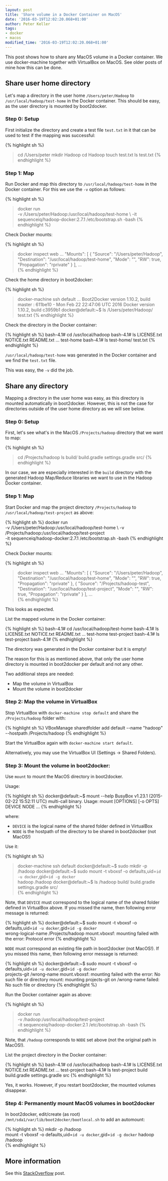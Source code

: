 ```yaml
---
layout: post
title: 'Share volume in a Docker Container on MacOS'
date: '2016-03-19T12:02:20.068+01:00'
author: Peter Keller
tags:
- docker
- macos
modified_time: '2016-03-19T12:02:20.068+01:00'
---
```


This post shows how to share any MacOS volume in a Docker container. We use
docker-machine together with VirtualBox on MacOS. See older posts of mine
how this can be done.

## Share user home directory

Let's map a directory in the user home `/Users/peter/Hadoop`  to `/usr/local/hadoop/test-home`
in the Docker container. This should be easy, as the user directory is mounted
by boot2docker.

### Step 0: Setup

First initialize the directory and create a test file `test.txt` in it that can be
used to test if the mapping was successful:

{% highlight sh %}
> cd /Users/peter
> mkdir Hadoop
> cd Hadoop
> touch test.txt
> ls
test.txt
{% endhighlight %}

### Step 1: Map

Run Docker and map this directory to `/usr/local/hadoop/test-home` in the 
Docker container. For this we use the `-v` option as follows:

{% highlight sh %}
> docker run \
  -v /Users/peter/Hadoop:/usr/local/hadoop/test-home \ 
  -it sequenceiq/hadoop-docker:2.7.1 /etc/bootstrap.sh -bash
{% endhighlight %}    

Check Docker mounts:

{% highlight sh %}
> docker inspect web
...
    "Mounts": [
        {
            "Source": "/Users/peter/Hadoop",
            "Destination": "/usr/local/hadoop/test-home",
            "Mode": "",
            "RW": true,
            "Propagation": "rprivate"
        }
        ],
...       
{% endhighlight %}   

Check the home directory in boot2docker:

{% highlight sh %}
> docker-machine ssh default
...
Boot2Docker version 1.10.2, build master : 611be10 - Mon Feb 22 22:47:06 UTC 2016
Docker version 1.10.2, build c3959b1
docker@default:~$ ls /Users/peter/Hadoop/
test.txt
{% endhighlight %}

Check the directory in the Docker container:

{% highlight sh %}
bash-4.1# cd /usr/local/hadoop
bash-4.1# ls
LICENSE.txt  NOTICE.txt  README.txt ... test-home
bash-4.1# ls test-home/
test.txt
{% endhighlight %}    

`/usr/local/hadoop/test-home` was generated in the Docker container and we 
find the `test.txt` file. 

This was easy, the `-v` did the job.


## Share any directory

Mapping a directory in the user home was easy, as this directory is mounted
automatically in boot2docker. However, this is not the case for directories
outside of the user home directory as we will see below.

### Step 0: Setup

First, let's see what's in the MacOS `/Projects/hadoop` directory that we want to map:

{% highlight sh %}
> cd /Projects/hadoop
> ls
build/  build.gradle  settings.gradle  src/
{% endhighlight %}  

In our case, we are especially interested in the `build` directory with the 
generated Hadoop Map/Reduce libraries we want to use in the Hadoop Docker 
container. 

### Step 1: Map

Start Docker and map the project directory `/Projects/hadoop` to 
`/usr/local/hadoop/test-project` as above:

{% highlight sh %}
docker run \
  -v /Users/peter/Hadoop:/usr/local/hadoop/test-home \ 
  -v /Projects/hadoop:/usr/local/hadoop/test-project  \
  -it sequenceiq/hadoop-docker:2.7.1 /etc/bootstrap.sh -bash
{% endhighlight %}    

Check Docker mounts:

{% highlight sh %}
> docker inspect web
...
    "Mounts": [
        {
            "Source": "/Users/peter/Hadoop",
            "Destination": "/usr/local/hadoop/test-home",
            "Mode": "",
            "RW": true,
            "Propagation": "rprivate"
        },
        {
            "Source": "/Projects/hadoop-test",
            "Destination": "/usr/local/hadoop/test-project",
            "Mode": "",
            "RW": true,
            "Propagation": "rprivate"
        }
        ],
...     
{% endhighlight %}    

This looks as expected. 

List the mapped volume in the Docker container:

{% highlight sh %}
bash-4.1# cd /usr/local/hadoop/test-home
bash-4.1# ls
LICENSE.txt  NOTICE.txt  README.txt ... 	test-home  test-project
bash-4.1# ls test-project
bash-4.1# 
{% endhighlight %}    

The directory was generated in the Docker container but it is empty! 

The reason for this is as mentioned above, that only the user home directory
is mounted in boot2docker per default and not any other. 

Two additional steps are needed:

- Map the volume in VirtualBox
- Mount the volume in boot2docker

### Step 2: Map the volume in VirtualBox

Stop VirtualBox with `docker-machine stop default` and share the 
`/Projects/hadoop` folder with:

{% highlight sh %}
VBoxManage sharedfolder add default --name "hadoop" --hostpath /Projects/hadoop 
{% endhighlight %}

Start the VirtualBox again with `docker-machine start default`.

Alternatively, you may use the VirtualBox UI (Settings -> Shared Folders).

### Step 3: Mount the volume in boot2docker:

Use `mount` to mount the MacOS directory in boot2docker. 

Usage:

{% highlight sh %}
docker@default:~$ mount --help
BusyBox v1.23.1 (2015-02-22 15:52:11 UTC) multi-call binary.
Usage: mount [OPTIONS] [-o OPTS] DEVICE NODE
...
{% endhighlight %}

where:

- `DEVICE` is the logical name of the shared folder defined in VirtualBox
- `NODE` is the hostpath of the directory to be shared in boot2docker (not MacOS!)

Use it:

{% highlight sh %}
> docker-machine ssh default
docker@default:~$ sudo mkdir -p /hadoop
docker@default:~$ sudo mount -t vboxsf -o defaults,uid=`id -u docker`,gid=`id -g docker` \
  hadoop /hadoop
docker@default:~$ ls /hadoop
build/  build.gradle  settings.gradle  src/  
{% endhighlight %}

Note, that `DEVICE` must correspond to the logical name of the shared folder defined
in VirtualBox above. If you missed the name, then following error message is returned:

{% highlight sh %}
docker@default:~$ sudo mount -t vboxsf -o defaults,uid=`id -u docker`,gid=`id -g docker` \
  wrong-logical-name /Projects/hadoop
mount.vboxsf: mounting failed with the error: Protocol error
{% endhighlight %}

`NODE` must correspond an existing file path in boot2docker (not MacOS!). If you missed this name, then
following error message is returned:

{% highlight sh %}
docker@default:~$ sudo mount -t vboxsf -o defaults,uid=`id -u docker`,gid=`id -g docker` \
  projects-git /wrong-name
mount.vboxsf: mounting failed with the error: No such file or directory
mount: mounting projects-git on /wrong-name failed: No such file or directory
{% endhighlight %}

Run the Docker container again as above:

{% highlight sh %}
> docker run \
  -v /hadoop:/usr/local/hadoop/test-project  \
  -it sequenceiq/hadoop-docker:2.1 /etc/bootstrap.sh -bash
{% endhighlight %}  

Note, that `/hadoop` corresponds to `NODE` set above (not the original path in MacOS!). 

List the project directory in the Docker container:

{% highlight sh %}
bash-4.1# cd /usr/local/hadoop
bash-4.1# ls
LICENSE.txt  NOTICE.txt  README.txt ...  test-project
bash-4.1# ls test-project
build  build.gradle  settings.gradle  src
{% endhighlight %}    

Yes, it works. However, if you restart boot2docker, the mounted volumes disappear.

### Step 4: Permanently mount MacOS volumes in boot2docker

In boot2docker, edit/create (as root) `/mnt/sda1/var/lib/boot2docker/bootlocal.sh` to
add an automount:  

{% highlight sh %}
mkdir -p /hadoop                         
mount -t vboxsf -o defaults,uid=`id -u docker`,gid=`id -g docker` hadoop /hadoop  
{% endhighlight %}    
    
## More information

See this [StackOverflow](http://stackoverflow.com/questions/30040708/how-to-mount-local-volumes-in-docker-machine)
post.
 